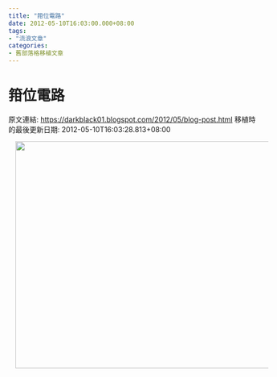 ```yaml
---
title: "箝位電路"
date: 2012-05-10T16:03:00.000+08:00
tags: 
- "流浪文章"
categories:
- 舊部落格移植文章
---
```


# 箝位電路

原文連結: https://darkblack01.blogspot.com/2012/05/blog-post.html
移植時的最後更新日期: 2012-05-10T16:03:28.813+08:00

<div class="separator" style="clear: both; text-align: center;"><a href="http://2.bp.blogspot.com/-CUur0BJSuzs/T6t2Djg_GrI/AAAAAAAAC3o/4HOkXb1er9Q/s1600/%E9%9B%BB%E8%B7%AF.JPG" imageanchor="1" style="margin-left: 1em; margin-right: 1em;"><img border="0" height="451" src="http://2.bp.blogspot.com/-CUur0BJSuzs/T6t2Djg_GrI/AAAAAAAAC3o/4HOkXb1er9Q/s640/%E9%9B%BB%E8%B7%AF.JPG" width="640" /></a></div><br />
